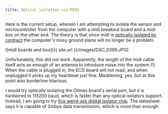 ```yaml
---
title: Optical isolation via MIDI
---
```

Here is the current setup, wherein I am attempting to isolate the sensor and microcontroller from the computer with
a midi breakout board and a midi box on the other end. The theory is that since midi is [optically isolated by
contract](https://www.midi.org/specifications/item/midi-din-electrical-specification) the computer's noisy ground
plane will no longer be a problem. 

![midi boards and box]({{ site.url }}/images/DSC_0399.JPG)

Unfortunately, this did not work. Apparently, the length of the midi cable itself acts as enough of an antenna to
introduce noise into the system (!). When the cable is plugged in, the ECG board will not read, and when unplugged
it picks up my heartbeat just fine. Maddening, yes, but at this point also borderline hilarious.

I would try optically isolating the Olimex board's serial port, but it is hardwired to 115200 baud, which is faster than
any optical isolators support. Instead, I am going to try [this weird-ass digital isolator
chip](http://www.silabs.com/products/power/isolators/Pages/Si86xx-Digital-Isolators.aspx). The datasheet says it is
capable of 2mbps data transmission, which is more than enough.
